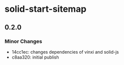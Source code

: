 # solid-start-sitemap

## 0.2.0

### Minor Changes

- 14cc1ec: changes dependencies of vinxi and solid-js
- c8aa320: initial publish
